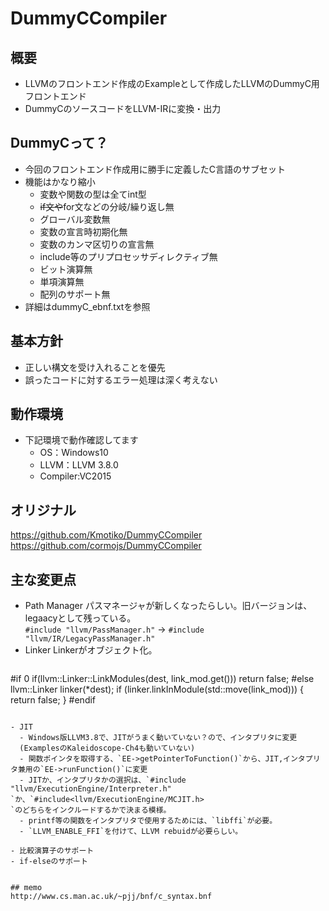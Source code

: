 # DummyCCompiler

## 概要
- LLVMのフロントエンド作成のExampleとして作成したLLVMのDummyC用フロントエンド
- DummyCのソースコードをLLVM-IRに変換・出力


## DummyCって？
- 今回のフロントエンド作成用に勝手に定義したC言語のサブセット
- 機能はかなり縮小
  - 変数や関数の型は全てint型
  - ~~if文や~~for文などの分岐/繰り返し無
  - グローバル変数無
  - 変数の宣言時初期化無
  - 変数のカンマ区切りの宣言無
  - include等のプリプロセッサディレクティブ無
  - ビット演算無
  - 単項演算無
  - 配列のサポート無
- 詳細はdummyC_ebnf.txtを参照


## 基本方針
- 正しい構文を受け入れることを優先
- 誤ったコードに対するエラー処理は深く考えない

## 動作環境
- 下記環境で動作確認してます
  - OS：Windows10
  - LLVM：LLVM 3.8.0
  - Compiler:VC2015

## オリジナル
https://github.com/Kmotiko/DummyCCompiler
https://github.com/cormojs/DummyCCompiler

## 主な変更点
- Path Manager
  パスマネージャが新しくなったらしい。旧バージョンは、legaacyとして残っている。  
  `#include "llvm/PassManager.h"` -> `#include "llvm/IR/LegacyPassManager.h"`
- Linker
  Linkerがオブジェクト化。
  ```
#if 0
	if(llvm::Linker::LinkModules(dest, link_mod.get()))
		return false;
#else
	llvm::Linker linker(*dest);
	if (linker.linkInModule(std::move(link_mod))) {
		return false;
	}
#endif
```

- JIT
  - Windows版LLVM3.8で、JITがうまく動いていない？ので、インタプリタに変更  
  (ExamplesのKaleidoscope-Ch4も動いていない)
  - 関数ポインタを取得する、`EE->getPointerToFunction()`から、JIT,インタプリタ兼用の`EE->runFunction()`に変更
  - JITか、インタプリタかの選択は、`#include "llvm/ExecutionEngine/Interpreter.h"
`か、`#include<llvm/ExecutionEngine/MCJIT.h>
`のどちらをインクルードするかで決まる模様。
  - printf等の関数をインタプリタで使用するためには、`libffi`が必要。
  - `LLVM_ENABLE_FFI`を付けて、LLVM rebuidが必要らしい。

- 比較演算子のサポート
- if-elseのサポート


## memo
http://www.cs.man.ac.uk/~pjj/bnf/c_syntax.bnf
